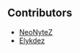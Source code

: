## Contributors

- [NeoNyteZ](https://www.github.com/midikeyboard)
- [Elykdez](https://www.minecraft-schematics.com/user/elykdez/)
